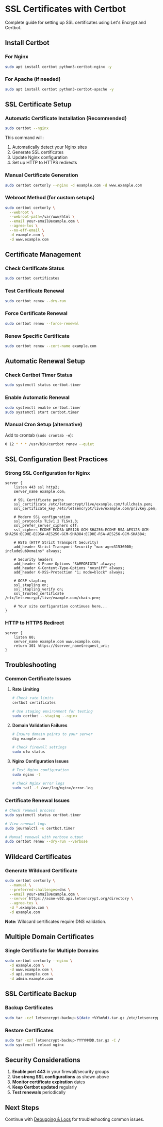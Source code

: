 # SSL Certificates with Certbot

Complete guide for setting up SSL certificates using Let's Encrypt and Certbot.

## Install Certbot

### For Nginx
```bash
sudo apt install certbot python3-certbot-nginx -y
```

### For Apache (if needed)
```bash
sudo apt install certbot python3-certbot-apache -y
```

## SSL Certificate Setup

### Automatic Certificate Installation (Recommended)
```bash
sudo certbot --nginx
```

This command will:
1. Automatically detect your Nginx sites
2. Generate SSL certificates
3. Update Nginx configuration
4. Set up HTTP to HTTPS redirects

### Manual Certificate Generation
```bash
sudo certbot certonly --nginx -d example.com -d www.example.com
```

### Webroot Method (for custom setups)
```bash
sudo certbot certonly \
  --webroot \
  --webroot-path=/var/www/html \
  --email your-email@example.com \
  --agree-tos \
  --no-eff-email \
  -d example.com \
  -d www.example.com
```

## Certificate Management

### Check Certificate Status
```bash
sudo certbot certificates
```

### Test Certificate Renewal
```bash
sudo certbot renew --dry-run
```

### Force Certificate Renewal
```bash
sudo certbot renew --force-renewal
```

### Renew Specific Certificate
```bash
sudo certbot renew --cert-name example.com
```

## Automatic Renewal Setup

### Check Certbot Timer Status
```bash
sudo systemctl status certbot.timer
```

### Enable Automatic Renewal
```bash
sudo systemctl enable certbot.timer
sudo systemctl start certbot.timer
```

### Manual Cron Setup (alternative)
Add to crontab (`sudo crontab -e`):
```bash
0 12 * * * /usr/bin/certbot renew --quiet
```

## SSL Configuration Best Practices

### Strong SSL Configuration for Nginx
```nginx
server {
    listen 443 ssl http2;
    server_name example.com;

    # SSL Certificate paths
    ssl_certificate /etc/letsencrypt/live/example.com/fullchain.pem;
    ssl_certificate_key /etc/letsencrypt/live/example.com/privkey.pem;

    # Modern SSL configuration
    ssl_protocols TLSv1.2 TLSv1.3;
    ssl_prefer_server_ciphers off;
    ssl_ciphers ECDHE-ECDSA-AES128-GCM-SHA256:ECDHE-RSA-AES128-GCM-SHA256:ECDHE-ECDSA-AES256-GCM-SHA384:ECDHE-RSA-AES256-GCM-SHA384;

    # HSTS (HTTP Strict Transport Security)
    add_header Strict-Transport-Security "max-age=31536000; includeSubDomains" always;

    # Security headers
    add_header X-Frame-Options "SAMEORIGIN" always;
    add_header X-Content-Type-Options "nosniff" always;
    add_header X-XSS-Protection "1; mode=block" always;

    # OCSP stapling
    ssl_stapling on;
    ssl_stapling_verify on;
    ssl_trusted_certificate /etc/letsencrypt/live/example.com/chain.pem;

    # Your site configuration continues here...
}
```

### HTTP to HTTPS Redirect
```nginx
server {
    listen 80;
    server_name example.com www.example.com;
    return 301 https://$server_name$request_uri;
}
```

## Troubleshooting

### Common Certificate Issues

1. **Rate Limiting**
   ```bash
   # Check rate limits
   certbot certificates
   
   # Use staging environment for testing
   sudo certbot --staging --nginx
   ```

2. **Domain Validation Failures**
   ```bash
   # Ensure domain points to your server
   dig example.com
   
   # Check firewall settings
   sudo ufw status
   ```

3. **Nginx Configuration Issues**
   ```bash
   # Test Nginx configuration
   sudo nginx -t
   
   # Check Nginx error logs
   sudo tail -f /var/log/nginx/error.log
   ```

### Certificate Renewal Issues
```bash
# Check renewal process
sudo systemctl status certbot.timer

# View renewal logs
sudo journalctl -u certbot.timer

# Manual renewal with verbose output
sudo certbot renew --dry-run --verbose
```

## Wildcard Certificates

### Generate Wildcard Certificate
```bash
sudo certbot certonly \
  --manual \
  --preferred-challenges=dns \
  --email your-email@example.com \
  --server https://acme-v02.api.letsencrypt.org/directory \
  --agree-tos \
  -d *.example.com \
  -d example.com
```

**Note:** Wildcard certificates require DNS validation.

## Multiple Domain Certificates

### Single Certificate for Multiple Domains
```bash
sudo certbot certonly --nginx \
  -d example.com \
  -d www.example.com \
  -d api.example.com \
  -d admin.example.com
```

## SSL Certificate Backup

### Backup Certificates
```bash
sudo tar -czf letsencrypt-backup-$(date +%Y%m%d).tar.gz /etc/letsencrypt/
```

### Restore Certificates
```bash
sudo tar -xzf letsencrypt-backup-YYYYMMDD.tar.gz -C /
sudo systemctl reload nginx
```

## Security Considerations

1. **Enable port 443** in your firewall/security groups
2. **Use strong SSL configurations** as shown above
3. **Monitor certificate expiration** dates
4. **Keep Certbot updated** regularly
5. **Test renewals** periodically

## Next Steps

Continue with [Debugging & Logs](./11-debugging.md) for troubleshooting common issues.

